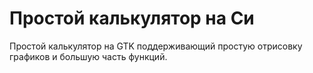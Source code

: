 # Простой калькулятор на Си
Простой калькулятор на GTK поддерживающий простую отрисовку графиков и большую часть функций.
